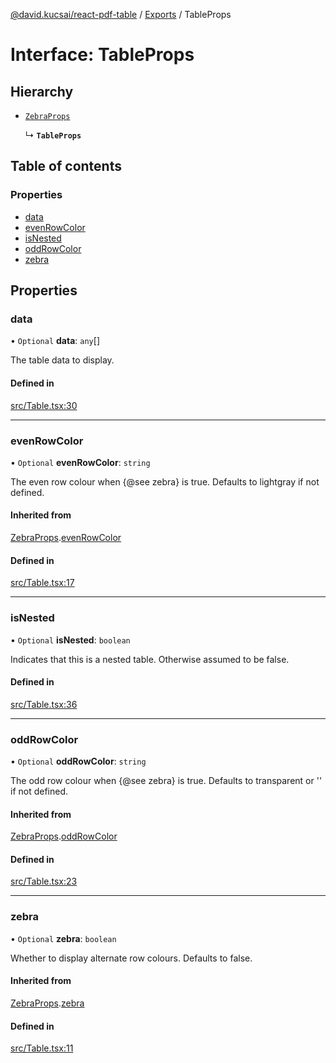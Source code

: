 [@david.kucsai/react-pdf-table](../README.md) / [Exports](../modules.md) / TableProps

# Interface: TableProps

## Hierarchy

- [`ZebraProps`](ZebraProps.md)

  ↳ **`TableProps`**

## Table of contents

### Properties

- [data](TableProps.md#data)
- [evenRowColor](TableProps.md#evenrowcolor)
- [isNested](TableProps.md#isnested)
- [oddRowColor](TableProps.md#oddrowcolor)
- [zebra](TableProps.md#zebra)

## Properties

### data

• `Optional` **data**: `any`[]

The table data to display.

#### Defined in

[src/Table.tsx:30](https://github.com/dmk99/react-pdf-table/blob/ddcba28/src/Table.tsx#L30)

___

### evenRowColor

• `Optional` **evenRowColor**: `string`

The even row colour when {@see zebra} is true.
Defaults to lightgray if not defined.

#### Inherited from

[ZebraProps](ZebraProps.md).[evenRowColor](ZebraProps.md#evenrowcolor)

#### Defined in

[src/Table.tsx:17](https://github.com/dmk99/react-pdf-table/blob/ddcba28/src/Table.tsx#L17)

___

### isNested

• `Optional` **isNested**: `boolean`

Indicates that this is a nested table.
Otherwise assumed to be false.

#### Defined in

[src/Table.tsx:36](https://github.com/dmk99/react-pdf-table/blob/ddcba28/src/Table.tsx#L36)

___

### oddRowColor

• `Optional` **oddRowColor**: `string`

The odd row colour when {@see zebra} is true.
Defaults to transparent or '' if not defined.

#### Inherited from

[ZebraProps](ZebraProps.md).[oddRowColor](ZebraProps.md#oddrowcolor)

#### Defined in

[src/Table.tsx:23](https://github.com/dmk99/react-pdf-table/blob/ddcba28/src/Table.tsx#L23)

___

### zebra

• `Optional` **zebra**: `boolean`

Whether to display alternate row colours.
Defaults to false.

#### Inherited from

[ZebraProps](ZebraProps.md).[zebra](ZebraProps.md#zebra)

#### Defined in

[src/Table.tsx:11](https://github.com/dmk99/react-pdf-table/blob/ddcba28/src/Table.tsx#L11)
